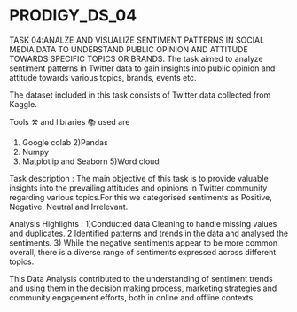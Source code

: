# PRODIGY_DS_04
TASK 04:ANALZE AND VISUALIZE SENTIMENT PATTERNS IN SOCIAL MEDIA DATA TO UNDERSTAND PUBLIC OPINION AND ATTITUDE TOWARDS SPECIFIC TOPICS OR BRANDS.
The task aimed to analyze sentiment patterns in Twitter data to gain insights into public opinion and attitude towards various topics, brands, events etc.

The dataset included in this task consists of Twitter data collected from Kaggle.

Tools ⚒️ and libraries 📚 used are
1) Google colab 
2)Pandas
3) Numpy 
4) Matplotlip and Seaborn 
5)Word cloud

Task description : The main objective of this task is to provide valuable insights into the prevailing attitudes and opinions in Twitter community regarding various topics.For this we categorised sentiments as Positive, Negative, Neutral and Irrelevant.

Analysis Highlights :
1)Conducted data Cleaning to handle missing values and duplicates.
2 Identified patterns and trends in the data and analysed the sentiments.
3) While the negative sentiments appear to be more common overall, there is a diverse range of sentiments expressed across different topics.

This Data Analysis contributed to the understanding of  sentiment trends and using them in the decision making process, marketing strategies and community engagement efforts, both in online and offline contexts.
